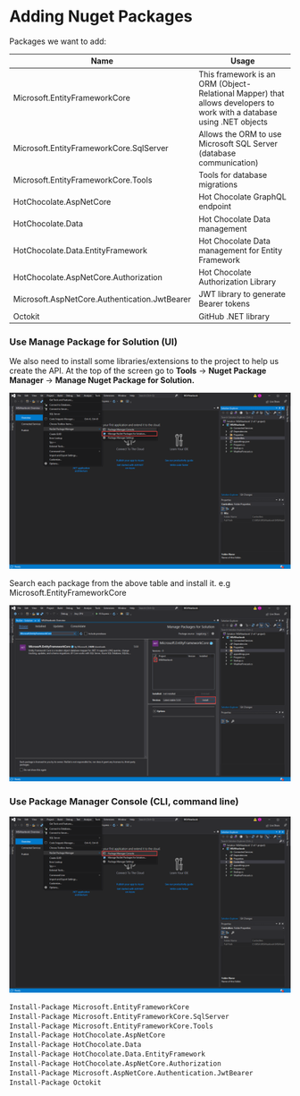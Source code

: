 # Adding Nuget Packages

Packages we want to add:

| Name                                          | Usage                                                                                                                 |
| --------------------------------------------- | --------------------------------------------------------------------------------------------------------------------- |
| Microsoft.EntityFrameworkCore                 | This framework is an ORM (Object-Relational Mapper) that allows developers to work with a database using .NET objects |
| Microsoft.EntityFrameworkCore.SqlServer       | Allows the ORM to use Microsoft SQL Server (database communication)                                                   |
| Microsoft.EntityFrameworkCore.Tools           | Tools for database migrations                                                                                         |
| HotChocolate.AspNetCore                       | Hot Chocolate GraphQL endpoint                                                                                        |
| HotChocolate.Data                             | Hot Chocolate Data management                                                                                         |
| HotChocolate.Data.EntityFramework             | Hot Chocolate Data management for Entity Framework                                                                    |
| HotChocolate.AspNetCore.Authorization         | Hot Chocolate Authorization Library                                                                                   |
| Microsoft.AspNetCore.Authentication.JwtBearer | JWT library to generate Bearer tokens                                                                                 |
| Octokit                                       | GitHub .NET library                                                                                                   |

### Use Manage Package for Solution (UI)

We also need to install some libraries/extensions to the project to help us create the API. At the top of the screen go to **Tools** -> **Nuget Package Manager** -> **Manage Nuget Package for Solution.**

![4-adding-nuget-packages/Untitled.png](4-adding-nuget-packages/Untitled.png)

Search each package from the above table and install it. e.g Microsoft.EntityFrameworkCore

![4-adding-nuget-packages/Untitled%201.png](4-adding-nuget-packages/Untitled%201.png)

### Use Package Manager Console (CLI, command line)

![4-adding-nuget-packages/Untitled%202.png](4-adding-nuget-packages/Untitled%202.png)

```bash
Install-Package Microsoft.EntityFrameworkCore
Install-Package Microsoft.EntityFrameworkCore.SqlServer
Install-Package Microsoft.EntityFrameworkCore.Tools
Install-Package HotChocolate.AspNetCore
Install-Package HotChocolate.Data
Install-Package HotChocolate.Data.EntityFramework
Install-Package HotChocolate.AspNetCore.Authorization
Install-Package Microsoft.AspNetCore.Authentication.JwtBearer
Install-Package Octokit
```
